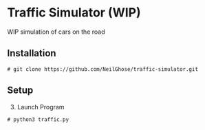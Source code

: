 # Traffic Simulator (WIP)
WIP simulation of cars on the road

## Installation
```
# git clone https://github.com/NeilGhose/traffic-simulator.git
```

## Setup

3. Launch Program
```
# python3 traffic.py
```
